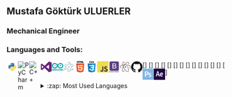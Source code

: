 ## Mustafa Göktürk ULUERLER
### Mechanical Engineer

### Languages and Tools:
[<img align="left" alt="Python" width="26px" src="https://raw.githubusercontent.com/github/explore/80688e429a7d4ef2fca1e82350fe8e3517d3494d/topics/python/python.png" />]
[<img align="left" alt="PyCharm" width="26px" src="https://raw.githubusercontent.com/gilbarbara/logos/f4c8e8b933aa80ce83b6d6d387e016bf4cb4e376/logos/pycharm.svg" />]
[<img align="left" alt="C++" width="26px" src="https://raw.githubusercontent.com/abranhe/programming-languages-logos/master/src/cpp/cpp.png" />]
[<img align="left" alt="Visual Studio" width="26px" src="https://raw.githubusercontent.com/devicons/devicon/9f4f5cdb393299a81125eb5127929ea7bfe42889/icons/visualstudio/visualstudio-plain.svg" />]
[<img align="left" alt="Arduino" width="26px" src="https://raw.githubusercontent.com/devicons/devicon/9f4f5cdb393299a81125eb5127929ea7bfe42889/icons/arduino/arduino-original-wordmark.svg" />]
[<img align="left" alt="Electron JS" width="26px" src="https://raw.githubusercontent.com/devicons/devicon/9f4f5cdb393299a81125eb5127929ea7bfe42889/icons/electron/electron-original.svg" />]
[<img align="left" alt="HTML5" width="26px" src="https://raw.githubusercontent.com/github/explore/80688e429a7d4ef2fca1e82350fe8e3517d3494d/topics/html/html.png" />]
[<img align="left" alt="CSS3" width="26px" src="https://raw.githubusercontent.com/github/explore/80688e429a7d4ef2fca1e82350fe8e3517d3494d/topics/css/css.png" />]
[<img align="left" alt="JavaScript" width="26px" src="https://raw.githubusercontent.com/github/explore/80688e429a7d4ef2fca1e82350fe8e3517d3494d/topics/javascript/javascript.png"/>]
[<img align="left" alt="Bootstrap" width="26px" src="https://raw.githubusercontent.com/devicons/devicon/master/icons/bootstrap/bootstrap-plain-wordmark.svg" />]
[<img align="left" alt="Atom" width="26px" src="https://raw.githubusercontent.com/devicons/devicon/9f4f5cdb393299a81125eb5127929ea7bfe42889/icons/atom/atom-original.svg" />]
[<img align="left" alt="GitHub" width="26px" src="https://raw.githubusercontent.com/github/explore/78df643247d429f6cc873026c0622819ad797942/topics/github/github.png" />]
[<img align="left" alt="Photoshop" width="26px" src="https://raw.githubusercontent.com/devicons/devicon/9f4f5cdb393299a81125eb5127929ea7bfe42889/icons/photoshop/photoshop-plain.svg" />]
[<img align="left" alt="After Effects" width="26px" src="https://raw.githubusercontent.com/devicons/devicon/9f4f5cdb393299a81125eb5127929ea7bfe42889/icons/aftereffects/aftereffects-plain.svg" />]
<details>
  <summary>:zap: Most Used Languages</summary>
<img align="center" alt="GitHub Top Languages" src="https://github-readme-stats.vercel.app/api/top-langs/?username=mguluerler" />
</details>
